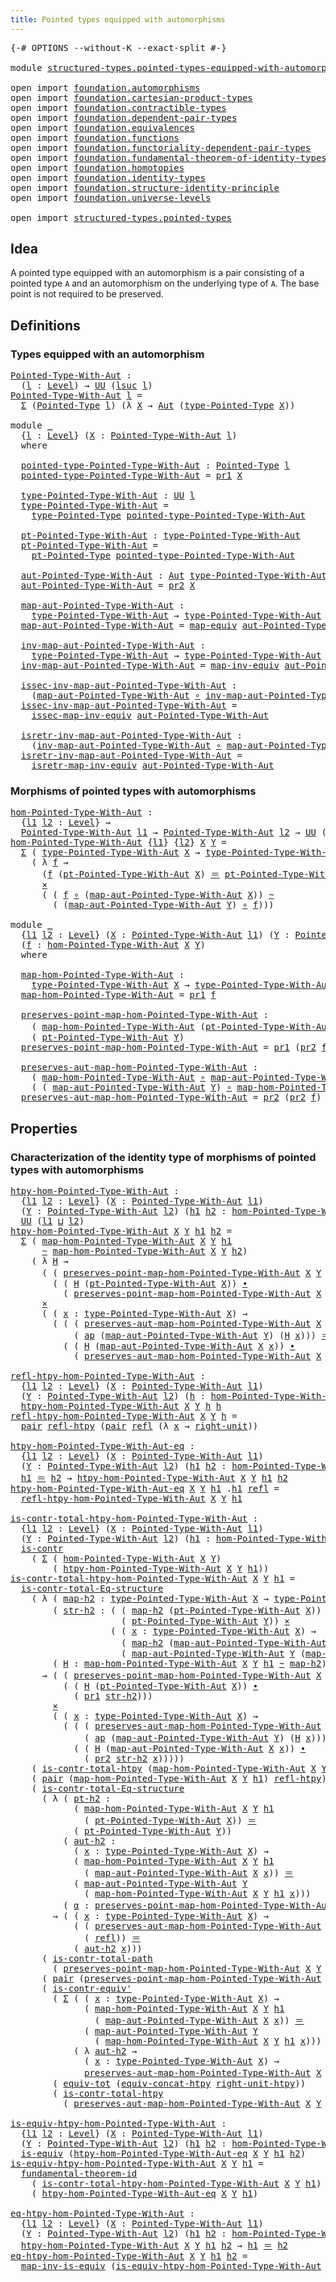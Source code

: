```yaml
---
title: Pointed types equipped with automorphisms
---
```


<pre class="Agda"><a id="67" class="Symbol">{-#</a> <a id="71" class="Keyword">OPTIONS</a> <a id="79" class="Pragma">--without-K</a> <a id="91" class="Pragma">--exact-split</a> <a id="105" class="Symbol">#-}</a>

<a id="110" class="Keyword">module</a> <a id="117" href="structured-types.pointed-types-equipped-with-automorphisms.html" class="Module">structured-types.pointed-types-equipped-with-automorphisms</a> <a id="176" class="Keyword">where</a>

<a id="183" class="Keyword">open</a> <a id="188" class="Keyword">import</a> <a id="195" href="foundation.automorphisms.html" class="Module">foundation.automorphisms</a>
<a id="220" class="Keyword">open</a> <a id="225" class="Keyword">import</a> <a id="232" href="foundation.cartesian-product-types.html" class="Module">foundation.cartesian-product-types</a>
<a id="267" class="Keyword">open</a> <a id="272" class="Keyword">import</a> <a id="279" href="foundation.contractible-types.html" class="Module">foundation.contractible-types</a>
<a id="309" class="Keyword">open</a> <a id="314" class="Keyword">import</a> <a id="321" href="foundation.dependent-pair-types.html" class="Module">foundation.dependent-pair-types</a>
<a id="353" class="Keyword">open</a> <a id="358" class="Keyword">import</a> <a id="365" href="foundation.equivalences.html" class="Module">foundation.equivalences</a>
<a id="389" class="Keyword">open</a> <a id="394" class="Keyword">import</a> <a id="401" href="foundation.functions.html" class="Module">foundation.functions</a>
<a id="422" class="Keyword">open</a> <a id="427" class="Keyword">import</a> <a id="434" href="foundation.functoriality-dependent-pair-types.html" class="Module">foundation.functoriality-dependent-pair-types</a>
<a id="480" class="Keyword">open</a> <a id="485" class="Keyword">import</a> <a id="492" href="foundation.fundamental-theorem-of-identity-types.html" class="Module">foundation.fundamental-theorem-of-identity-types</a>
<a id="541" class="Keyword">open</a> <a id="546" class="Keyword">import</a> <a id="553" href="foundation.homotopies.html" class="Module">foundation.homotopies</a>
<a id="575" class="Keyword">open</a> <a id="580" class="Keyword">import</a> <a id="587" href="foundation.identity-types.html" class="Module">foundation.identity-types</a>
<a id="613" class="Keyword">open</a> <a id="618" class="Keyword">import</a> <a id="625" href="foundation.structure-identity-principle.html" class="Module">foundation.structure-identity-principle</a>
<a id="665" class="Keyword">open</a> <a id="670" class="Keyword">import</a> <a id="677" href="foundation.universe-levels.html" class="Module">foundation.universe-levels</a>

<a id="705" class="Keyword">open</a> <a id="710" class="Keyword">import</a> <a id="717" href="structured-types.pointed-types.html" class="Module">structured-types.pointed-types</a>
</pre>
## Idea

A pointed type equipped with an automorphism is a pair consisting of a pointed type `A` and an automorphism on the underlying type of `A`. The base point is not required to be preserved.

## Definitions

### Types equipped with an automorphism

<pre class="Agda"><a id="Pointed-Type-With-Aut"></a><a id="1015" href="structured-types.pointed-types-equipped-with-automorphisms.html#1015" class="Function">Pointed-Type-With-Aut</a> <a id="1037" class="Symbol">:</a>
  <a id="1041" class="Symbol">(</a><a id="1042" href="structured-types.pointed-types-equipped-with-automorphisms.html#1042" class="Bound">l</a> <a id="1044" class="Symbol">:</a> <a id="1046" href="Agda.Primitive.html#597" class="Postulate">Level</a><a id="1051" class="Symbol">)</a> <a id="1053" class="Symbol">→</a> <a id="1055" href="foundation-core.universe-levels.html#235" class="Primitive">UU</a> <a id="1058" class="Symbol">(</a><a id="1059" href="Agda.Primitive.html#780" class="Primitive">lsuc</a> <a id="1064" href="structured-types.pointed-types-equipped-with-automorphisms.html#1042" class="Bound">l</a><a id="1065" class="Symbol">)</a>
<a id="1067" href="structured-types.pointed-types-equipped-with-automorphisms.html#1015" class="Function">Pointed-Type-With-Aut</a> <a id="1089" href="structured-types.pointed-types-equipped-with-automorphisms.html#1089" class="Bound">l</a> <a id="1091" class="Symbol">=</a>
  <a id="1095" href="foundation-core.dependent-pair-types.html#515" class="Record">Σ</a> <a id="1097" class="Symbol">(</a><a id="1098" href="structured-types.pointed-types.html#383" class="Function">Pointed-Type</a> <a id="1111" href="structured-types.pointed-types-equipped-with-automorphisms.html#1089" class="Bound">l</a><a id="1112" class="Symbol">)</a> <a id="1114" class="Symbol">(λ</a> <a id="1117" href="structured-types.pointed-types-equipped-with-automorphisms.html#1117" class="Bound">X</a> <a id="1119" class="Symbol">→</a> <a id="1121" href="foundation-core.automorphisms.html#1427" class="Function">Aut</a> <a id="1125" class="Symbol">(</a><a id="1126" href="structured-types.pointed-types.html#518" class="Function">type-Pointed-Type</a> <a id="1144" href="structured-types.pointed-types-equipped-with-automorphisms.html#1117" class="Bound">X</a><a id="1145" class="Symbol">))</a>

<a id="1149" class="Keyword">module</a> <a id="1156" href="structured-types.pointed-types-equipped-with-automorphisms.html#1156" class="Module">_</a>
  <a id="1160" class="Symbol">{</a><a id="1161" href="structured-types.pointed-types-equipped-with-automorphisms.html#1161" class="Bound">l</a> <a id="1163" class="Symbol">:</a> <a id="1165" href="Agda.Primitive.html#597" class="Postulate">Level</a><a id="1170" class="Symbol">}</a> <a id="1172" class="Symbol">(</a><a id="1173" href="structured-types.pointed-types-equipped-with-automorphisms.html#1173" class="Bound">X</a> <a id="1175" class="Symbol">:</a> <a id="1177" href="structured-types.pointed-types-equipped-with-automorphisms.html#1015" class="Function">Pointed-Type-With-Aut</a> <a id="1199" href="structured-types.pointed-types-equipped-with-automorphisms.html#1161" class="Bound">l</a><a id="1200" class="Symbol">)</a>
  <a id="1204" class="Keyword">where</a>

  <a id="1213" href="structured-types.pointed-types-equipped-with-automorphisms.html#1213" class="Function">pointed-type-Pointed-Type-With-Aut</a> <a id="1248" class="Symbol">:</a> <a id="1250" href="structured-types.pointed-types.html#383" class="Function">Pointed-Type</a> <a id="1263" href="structured-types.pointed-types-equipped-with-automorphisms.html#1161" class="Bound">l</a>
  <a id="1267" href="structured-types.pointed-types-equipped-with-automorphisms.html#1213" class="Function">pointed-type-Pointed-Type-With-Aut</a> <a id="1302" class="Symbol">=</a> <a id="1304" href="foundation-core.dependent-pair-types.html#605" class="Field">pr1</a> <a id="1308" href="structured-types.pointed-types-equipped-with-automorphisms.html#1173" class="Bound">X</a>

  <a id="1313" href="structured-types.pointed-types-equipped-with-automorphisms.html#1313" class="Function">type-Pointed-Type-With-Aut</a> <a id="1340" class="Symbol">:</a> <a id="1342" href="foundation-core.universe-levels.html#235" class="Primitive">UU</a> <a id="1345" href="structured-types.pointed-types-equipped-with-automorphisms.html#1161" class="Bound">l</a>
  <a id="1349" href="structured-types.pointed-types-equipped-with-automorphisms.html#1313" class="Function">type-Pointed-Type-With-Aut</a> <a id="1376" class="Symbol">=</a>
    <a id="1382" href="structured-types.pointed-types.html#518" class="Function">type-Pointed-Type</a> <a id="1400" href="structured-types.pointed-types-equipped-with-automorphisms.html#1213" class="Function">pointed-type-Pointed-Type-With-Aut</a>

  <a id="1438" href="structured-types.pointed-types-equipped-with-automorphisms.html#1438" class="Function">pt-Pointed-Type-With-Aut</a> <a id="1463" class="Symbol">:</a> <a id="1465" href="structured-types.pointed-types-equipped-with-automorphisms.html#1313" class="Function">type-Pointed-Type-With-Aut</a>
  <a id="1494" href="structured-types.pointed-types-equipped-with-automorphisms.html#1438" class="Function">pt-Pointed-Type-With-Aut</a> <a id="1519" class="Symbol">=</a>
    <a id="1525" href="structured-types.pointed-types.html#576" class="Function">pt-Pointed-Type</a> <a id="1541" href="structured-types.pointed-types-equipped-with-automorphisms.html#1213" class="Function">pointed-type-Pointed-Type-With-Aut</a>

  <a id="1579" href="structured-types.pointed-types-equipped-with-automorphisms.html#1579" class="Function">aut-Pointed-Type-With-Aut</a> <a id="1605" class="Symbol">:</a> <a id="1607" href="foundation-core.automorphisms.html#1427" class="Function">Aut</a> <a id="1611" href="structured-types.pointed-types-equipped-with-automorphisms.html#1313" class="Function">type-Pointed-Type-With-Aut</a>
  <a id="1640" href="structured-types.pointed-types-equipped-with-automorphisms.html#1579" class="Function">aut-Pointed-Type-With-Aut</a> <a id="1666" class="Symbol">=</a> <a id="1668" href="foundation-core.dependent-pair-types.html#617" class="Field">pr2</a> <a id="1672" href="structured-types.pointed-types-equipped-with-automorphisms.html#1173" class="Bound">X</a>

  <a id="1677" href="structured-types.pointed-types-equipped-with-automorphisms.html#1677" class="Function">map-aut-Pointed-Type-With-Aut</a> <a id="1707" class="Symbol">:</a>
    <a id="1713" href="structured-types.pointed-types-equipped-with-automorphisms.html#1313" class="Function">type-Pointed-Type-With-Aut</a> <a id="1740" class="Symbol">→</a> <a id="1742" href="structured-types.pointed-types-equipped-with-automorphisms.html#1313" class="Function">type-Pointed-Type-With-Aut</a>
  <a id="1771" href="structured-types.pointed-types-equipped-with-automorphisms.html#1677" class="Function">map-aut-Pointed-Type-With-Aut</a> <a id="1801" class="Symbol">=</a> <a id="1803" href="foundation-core.equivalences.html#1821" class="Function">map-equiv</a> <a id="1813" href="structured-types.pointed-types-equipped-with-automorphisms.html#1579" class="Function">aut-Pointed-Type-With-Aut</a>

  <a id="1842" href="structured-types.pointed-types-equipped-with-automorphisms.html#1842" class="Function">inv-map-aut-Pointed-Type-With-Aut</a> <a id="1876" class="Symbol">:</a>
    <a id="1882" href="structured-types.pointed-types-equipped-with-automorphisms.html#1313" class="Function">type-Pointed-Type-With-Aut</a> <a id="1909" class="Symbol">→</a> <a id="1911" href="structured-types.pointed-types-equipped-with-automorphisms.html#1313" class="Function">type-Pointed-Type-With-Aut</a>
  <a id="1940" href="structured-types.pointed-types-equipped-with-automorphisms.html#1842" class="Function">inv-map-aut-Pointed-Type-With-Aut</a> <a id="1974" class="Symbol">=</a> <a id="1976" href="foundation-core.equivalences.html#5036" class="Function">map-inv-equiv</a> <a id="1990" href="structured-types.pointed-types-equipped-with-automorphisms.html#1579" class="Function">aut-Pointed-Type-With-Aut</a>

  <a id="2019" href="structured-types.pointed-types-equipped-with-automorphisms.html#2019" class="Function">issec-inv-map-aut-Pointed-Type-With-Aut</a> <a id="2059" class="Symbol">:</a>
    <a id="2065" class="Symbol">(</a><a id="2066" href="structured-types.pointed-types-equipped-with-automorphisms.html#1677" class="Function">map-aut-Pointed-Type-With-Aut</a> <a id="2096" href="foundation-core.functions.html#420" class="Function Operator">∘</a> <a id="2098" href="structured-types.pointed-types-equipped-with-automorphisms.html#1842" class="Function">inv-map-aut-Pointed-Type-With-Aut</a><a id="2131" class="Symbol">)</a> <a id="2133" href="foundation-core.homotopies.html#1249" class="Function Operator">~</a> <a id="2135" href="foundation-core.functions.html#322" class="Function">id</a>
  <a id="2140" href="structured-types.pointed-types-equipped-with-automorphisms.html#2019" class="Function">issec-inv-map-aut-Pointed-Type-With-Aut</a> <a id="2180" class="Symbol">=</a>
    <a id="2186" href="foundation-core.equivalences.html#5119" class="Function">issec-map-inv-equiv</a> <a id="2206" href="structured-types.pointed-types-equipped-with-automorphisms.html#1579" class="Function">aut-Pointed-Type-With-Aut</a>

  <a id="2235" href="structured-types.pointed-types-equipped-with-automorphisms.html#2235" class="Function">isretr-inv-map-aut-Pointed-Type-With-Aut</a> <a id="2276" class="Symbol">:</a>
    <a id="2282" class="Symbol">(</a><a id="2283" href="structured-types.pointed-types-equipped-with-automorphisms.html#1842" class="Function">inv-map-aut-Pointed-Type-With-Aut</a> <a id="2317" href="foundation-core.functions.html#420" class="Function Operator">∘</a> <a id="2319" href="structured-types.pointed-types-equipped-with-automorphisms.html#1677" class="Function">map-aut-Pointed-Type-With-Aut</a><a id="2348" class="Symbol">)</a> <a id="2350" href="foundation-core.homotopies.html#1249" class="Function Operator">~</a> <a id="2352" href="foundation-core.functions.html#322" class="Function">id</a>
  <a id="2357" href="structured-types.pointed-types-equipped-with-automorphisms.html#2235" class="Function">isretr-inv-map-aut-Pointed-Type-With-Aut</a> <a id="2398" class="Symbol">=</a>
    <a id="2404" href="foundation-core.equivalences.html#5251" class="Function">isretr-map-inv-equiv</a> <a id="2425" href="structured-types.pointed-types-equipped-with-automorphisms.html#1579" class="Function">aut-Pointed-Type-With-Aut</a>
</pre>
### Morphisms of pointed types with automorphisms

<pre class="Agda"><a id="hom-Pointed-Type-With-Aut"></a><a id="2515" href="structured-types.pointed-types-equipped-with-automorphisms.html#2515" class="Function">hom-Pointed-Type-With-Aut</a> <a id="2541" class="Symbol">:</a>
  <a id="2545" class="Symbol">{</a><a id="2546" href="structured-types.pointed-types-equipped-with-automorphisms.html#2546" class="Bound">l1</a> <a id="2549" href="structured-types.pointed-types-equipped-with-automorphisms.html#2549" class="Bound">l2</a> <a id="2552" class="Symbol">:</a> <a id="2554" href="Agda.Primitive.html#597" class="Postulate">Level</a><a id="2559" class="Symbol">}</a> <a id="2561" class="Symbol">→</a>
  <a id="2565" href="structured-types.pointed-types-equipped-with-automorphisms.html#1015" class="Function">Pointed-Type-With-Aut</a> <a id="2587" href="structured-types.pointed-types-equipped-with-automorphisms.html#2546" class="Bound">l1</a> <a id="2590" class="Symbol">→</a> <a id="2592" href="structured-types.pointed-types-equipped-with-automorphisms.html#1015" class="Function">Pointed-Type-With-Aut</a> <a id="2614" href="structured-types.pointed-types-equipped-with-automorphisms.html#2549" class="Bound">l2</a> <a id="2617" class="Symbol">→</a> <a id="2619" href="foundation-core.universe-levels.html#235" class="Primitive">UU</a> <a id="2622" class="Symbol">(</a><a id="2623" href="structured-types.pointed-types-equipped-with-automorphisms.html#2546" class="Bound">l1</a> <a id="2626" href="Agda.Primitive.html#810" class="Primitive Operator">⊔</a> <a id="2628" href="structured-types.pointed-types-equipped-with-automorphisms.html#2549" class="Bound">l2</a><a id="2630" class="Symbol">)</a>
<a id="2632" href="structured-types.pointed-types-equipped-with-automorphisms.html#2515" class="Function">hom-Pointed-Type-With-Aut</a> <a id="2658" class="Symbol">{</a><a id="2659" href="structured-types.pointed-types-equipped-with-automorphisms.html#2659" class="Bound">l1</a><a id="2661" class="Symbol">}</a> <a id="2663" class="Symbol">{</a><a id="2664" href="structured-types.pointed-types-equipped-with-automorphisms.html#2664" class="Bound">l2</a><a id="2666" class="Symbol">}</a> <a id="2668" href="structured-types.pointed-types-equipped-with-automorphisms.html#2668" class="Bound">X</a> <a id="2670" href="structured-types.pointed-types-equipped-with-automorphisms.html#2670" class="Bound">Y</a> <a id="2672" class="Symbol">=</a>
  <a id="2676" href="foundation-core.dependent-pair-types.html#515" class="Record">Σ</a> <a id="2678" class="Symbol">(</a> <a id="2680" href="structured-types.pointed-types-equipped-with-automorphisms.html#1313" class="Function">type-Pointed-Type-With-Aut</a> <a id="2707" href="structured-types.pointed-types-equipped-with-automorphisms.html#2668" class="Bound">X</a> <a id="2709" class="Symbol">→</a> <a id="2711" href="structured-types.pointed-types-equipped-with-automorphisms.html#1313" class="Function">type-Pointed-Type-With-Aut</a> <a id="2738" href="structured-types.pointed-types-equipped-with-automorphisms.html#2670" class="Bound">Y</a><a id="2739" class="Symbol">)</a>
    <a id="2745" class="Symbol">(</a> <a id="2747" class="Symbol">λ</a> <a id="2749" href="structured-types.pointed-types-equipped-with-automorphisms.html#2749" class="Bound">f</a> <a id="2751" class="Symbol">→</a>
      <a id="2759" class="Symbol">(</a><a id="2760" href="structured-types.pointed-types-equipped-with-automorphisms.html#2749" class="Bound">f</a> <a id="2762" class="Symbol">(</a><a id="2763" href="structured-types.pointed-types-equipped-with-automorphisms.html#1438" class="Function">pt-Pointed-Type-With-Aut</a> <a id="2788" href="structured-types.pointed-types-equipped-with-automorphisms.html#2668" class="Bound">X</a><a id="2789" class="Symbol">)</a> <a id="2791" href="foundation-core.identity-types.html#1865" class="Function Operator">＝</a> <a id="2793" href="structured-types.pointed-types-equipped-with-automorphisms.html#1438" class="Function">pt-Pointed-Type-With-Aut</a> <a id="2818" href="structured-types.pointed-types-equipped-with-automorphisms.html#2670" class="Bound">Y</a><a id="2819" class="Symbol">)</a>
      <a id="2827" href="foundation-core.cartesian-product-types.html#590" class="Function Operator">×</a>
      <a id="2835" class="Symbol">(</a> <a id="2837" class="Symbol">(</a> <a id="2839" href="structured-types.pointed-types-equipped-with-automorphisms.html#2749" class="Bound">f</a> <a id="2841" href="foundation-core.functions.html#420" class="Function Operator">∘</a> <a id="2843" class="Symbol">(</a><a id="2844" href="structured-types.pointed-types-equipped-with-automorphisms.html#1677" class="Function">map-aut-Pointed-Type-With-Aut</a> <a id="2874" href="structured-types.pointed-types-equipped-with-automorphisms.html#2668" class="Bound">X</a><a id="2875" class="Symbol">))</a> <a id="2878" href="foundation-core.homotopies.html#1249" class="Function Operator">~</a>
        <a id="2888" class="Symbol">(</a> <a id="2890" class="Symbol">(</a><a id="2891" href="structured-types.pointed-types-equipped-with-automorphisms.html#1677" class="Function">map-aut-Pointed-Type-With-Aut</a> <a id="2921" href="structured-types.pointed-types-equipped-with-automorphisms.html#2670" class="Bound">Y</a><a id="2922" class="Symbol">)</a> <a id="2924" href="foundation-core.functions.html#420" class="Function Operator">∘</a> <a id="2926" href="structured-types.pointed-types-equipped-with-automorphisms.html#2749" class="Bound">f</a><a id="2927" class="Symbol">)))</a>

<a id="2932" class="Keyword">module</a> <a id="2939" href="structured-types.pointed-types-equipped-with-automorphisms.html#2939" class="Module">_</a>
  <a id="2943" class="Symbol">{</a><a id="2944" href="structured-types.pointed-types-equipped-with-automorphisms.html#2944" class="Bound">l1</a> <a id="2947" href="structured-types.pointed-types-equipped-with-automorphisms.html#2947" class="Bound">l2</a> <a id="2950" class="Symbol">:</a> <a id="2952" href="Agda.Primitive.html#597" class="Postulate">Level</a><a id="2957" class="Symbol">}</a> <a id="2959" class="Symbol">(</a><a id="2960" href="structured-types.pointed-types-equipped-with-automorphisms.html#2960" class="Bound">X</a> <a id="2962" class="Symbol">:</a> <a id="2964" href="structured-types.pointed-types-equipped-with-automorphisms.html#1015" class="Function">Pointed-Type-With-Aut</a> <a id="2986" href="structured-types.pointed-types-equipped-with-automorphisms.html#2944" class="Bound">l1</a><a id="2988" class="Symbol">)</a> <a id="2990" class="Symbol">(</a><a id="2991" href="structured-types.pointed-types-equipped-with-automorphisms.html#2991" class="Bound">Y</a> <a id="2993" class="Symbol">:</a> <a id="2995" href="structured-types.pointed-types-equipped-with-automorphisms.html#1015" class="Function">Pointed-Type-With-Aut</a> <a id="3017" href="structured-types.pointed-types-equipped-with-automorphisms.html#2947" class="Bound">l2</a><a id="3019" class="Symbol">)</a>
  <a id="3023" class="Symbol">(</a><a id="3024" href="structured-types.pointed-types-equipped-with-automorphisms.html#3024" class="Bound">f</a> <a id="3026" class="Symbol">:</a> <a id="3028" href="structured-types.pointed-types-equipped-with-automorphisms.html#2515" class="Function">hom-Pointed-Type-With-Aut</a> <a id="3054" href="structured-types.pointed-types-equipped-with-automorphisms.html#2960" class="Bound">X</a> <a id="3056" href="structured-types.pointed-types-equipped-with-automorphisms.html#2991" class="Bound">Y</a><a id="3057" class="Symbol">)</a>
  <a id="3061" class="Keyword">where</a>

  <a id="3070" href="structured-types.pointed-types-equipped-with-automorphisms.html#3070" class="Function">map-hom-Pointed-Type-With-Aut</a> <a id="3100" class="Symbol">:</a>
    <a id="3106" href="structured-types.pointed-types-equipped-with-automorphisms.html#1313" class="Function">type-Pointed-Type-With-Aut</a> <a id="3133" href="structured-types.pointed-types-equipped-with-automorphisms.html#2960" class="Bound">X</a> <a id="3135" class="Symbol">→</a> <a id="3137" href="structured-types.pointed-types-equipped-with-automorphisms.html#1313" class="Function">type-Pointed-Type-With-Aut</a> <a id="3164" href="structured-types.pointed-types-equipped-with-automorphisms.html#2991" class="Bound">Y</a>
  <a id="3168" href="structured-types.pointed-types-equipped-with-automorphisms.html#3070" class="Function">map-hom-Pointed-Type-With-Aut</a> <a id="3198" class="Symbol">=</a> <a id="3200" href="foundation-core.dependent-pair-types.html#605" class="Field">pr1</a> <a id="3204" href="structured-types.pointed-types-equipped-with-automorphisms.html#3024" class="Bound">f</a>

  <a id="3209" href="structured-types.pointed-types-equipped-with-automorphisms.html#3209" class="Function">preserves-point-map-hom-Pointed-Type-With-Aut</a> <a id="3255" class="Symbol">:</a>
    <a id="3261" class="Symbol">(</a> <a id="3263" href="structured-types.pointed-types-equipped-with-automorphisms.html#3070" class="Function">map-hom-Pointed-Type-With-Aut</a> <a id="3293" class="Symbol">(</a><a id="3294" href="structured-types.pointed-types-equipped-with-automorphisms.html#1438" class="Function">pt-Pointed-Type-With-Aut</a> <a id="3319" href="structured-types.pointed-types-equipped-with-automorphisms.html#2960" class="Bound">X</a><a id="3320" class="Symbol">))</a> <a id="3323" href="foundation-core.identity-types.html#1865" class="Function Operator">＝</a>
    <a id="3329" class="Symbol">(</a> <a id="3331" href="structured-types.pointed-types-equipped-with-automorphisms.html#1438" class="Function">pt-Pointed-Type-With-Aut</a> <a id="3356" href="structured-types.pointed-types-equipped-with-automorphisms.html#2991" class="Bound">Y</a><a id="3357" class="Symbol">)</a>
  <a id="3361" href="structured-types.pointed-types-equipped-with-automorphisms.html#3209" class="Function">preserves-point-map-hom-Pointed-Type-With-Aut</a> <a id="3407" class="Symbol">=</a> <a id="3409" href="foundation-core.dependent-pair-types.html#605" class="Field">pr1</a> <a id="3413" class="Symbol">(</a><a id="3414" href="foundation-core.dependent-pair-types.html#617" class="Field">pr2</a> <a id="3418" href="structured-types.pointed-types-equipped-with-automorphisms.html#3024" class="Bound">f</a><a id="3419" class="Symbol">)</a>

  <a id="3424" href="structured-types.pointed-types-equipped-with-automorphisms.html#3424" class="Function">preserves-aut-map-hom-Pointed-Type-With-Aut</a> <a id="3468" class="Symbol">:</a>
    <a id="3474" class="Symbol">(</a> <a id="3476" href="structured-types.pointed-types-equipped-with-automorphisms.html#3070" class="Function">map-hom-Pointed-Type-With-Aut</a> <a id="3506" href="foundation-core.functions.html#420" class="Function Operator">∘</a> <a id="3508" href="structured-types.pointed-types-equipped-with-automorphisms.html#1677" class="Function">map-aut-Pointed-Type-With-Aut</a> <a id="3538" href="structured-types.pointed-types-equipped-with-automorphisms.html#2960" class="Bound">X</a><a id="3539" class="Symbol">)</a> <a id="3541" href="foundation-core.homotopies.html#1249" class="Function Operator">~</a>
    <a id="3547" class="Symbol">(</a> <a id="3549" class="Symbol">(</a> <a id="3551" href="structured-types.pointed-types-equipped-with-automorphisms.html#1677" class="Function">map-aut-Pointed-Type-With-Aut</a> <a id="3581" href="structured-types.pointed-types-equipped-with-automorphisms.html#2991" class="Bound">Y</a><a id="3582" class="Symbol">)</a> <a id="3584" href="foundation-core.functions.html#420" class="Function Operator">∘</a> <a id="3586" href="structured-types.pointed-types-equipped-with-automorphisms.html#3070" class="Function">map-hom-Pointed-Type-With-Aut</a><a id="3615" class="Symbol">)</a>
  <a id="3619" href="structured-types.pointed-types-equipped-with-automorphisms.html#3424" class="Function">preserves-aut-map-hom-Pointed-Type-With-Aut</a> <a id="3663" class="Symbol">=</a> <a id="3665" href="foundation-core.dependent-pair-types.html#617" class="Field">pr2</a> <a id="3669" class="Symbol">(</a><a id="3670" href="foundation-core.dependent-pair-types.html#617" class="Field">pr2</a> <a id="3674" href="structured-types.pointed-types-equipped-with-automorphisms.html#3024" class="Bound">f</a><a id="3675" class="Symbol">)</a>
</pre>
## Properties

### Characterization of the identity type of morphisms of pointed types with automorphisms

<pre class="Agda"><a id="htpy-hom-Pointed-Type-With-Aut"></a><a id="3797" href="structured-types.pointed-types-equipped-with-automorphisms.html#3797" class="Function">htpy-hom-Pointed-Type-With-Aut</a> <a id="3828" class="Symbol">:</a>
  <a id="3832" class="Symbol">{</a><a id="3833" href="structured-types.pointed-types-equipped-with-automorphisms.html#3833" class="Bound">l1</a> <a id="3836" href="structured-types.pointed-types-equipped-with-automorphisms.html#3836" class="Bound">l2</a> <a id="3839" class="Symbol">:</a> <a id="3841" href="Agda.Primitive.html#597" class="Postulate">Level</a><a id="3846" class="Symbol">}</a> <a id="3848" class="Symbol">(</a><a id="3849" href="structured-types.pointed-types-equipped-with-automorphisms.html#3849" class="Bound">X</a> <a id="3851" class="Symbol">:</a> <a id="3853" href="structured-types.pointed-types-equipped-with-automorphisms.html#1015" class="Function">Pointed-Type-With-Aut</a> <a id="3875" href="structured-types.pointed-types-equipped-with-automorphisms.html#3833" class="Bound">l1</a><a id="3877" class="Symbol">)</a>
  <a id="3881" class="Symbol">(</a><a id="3882" href="structured-types.pointed-types-equipped-with-automorphisms.html#3882" class="Bound">Y</a> <a id="3884" class="Symbol">:</a> <a id="3886" href="structured-types.pointed-types-equipped-with-automorphisms.html#1015" class="Function">Pointed-Type-With-Aut</a> <a id="3908" href="structured-types.pointed-types-equipped-with-automorphisms.html#3836" class="Bound">l2</a><a id="3910" class="Symbol">)</a> <a id="3912" class="Symbol">(</a><a id="3913" href="structured-types.pointed-types-equipped-with-automorphisms.html#3913" class="Bound">h1</a> <a id="3916" href="structured-types.pointed-types-equipped-with-automorphisms.html#3916" class="Bound">h2</a> <a id="3919" class="Symbol">:</a> <a id="3921" href="structured-types.pointed-types-equipped-with-automorphisms.html#2515" class="Function">hom-Pointed-Type-With-Aut</a> <a id="3947" href="structured-types.pointed-types-equipped-with-automorphisms.html#3849" class="Bound">X</a> <a id="3949" href="structured-types.pointed-types-equipped-with-automorphisms.html#3882" class="Bound">Y</a><a id="3950" class="Symbol">)</a> <a id="3952" class="Symbol">→</a>
  <a id="3956" href="foundation-core.universe-levels.html#235" class="Primitive">UU</a> <a id="3959" class="Symbol">(</a><a id="3960" href="structured-types.pointed-types-equipped-with-automorphisms.html#3833" class="Bound">l1</a> <a id="3963" href="Agda.Primitive.html#810" class="Primitive Operator">⊔</a> <a id="3965" href="structured-types.pointed-types-equipped-with-automorphisms.html#3836" class="Bound">l2</a><a id="3967" class="Symbol">)</a>
<a id="3969" href="structured-types.pointed-types-equipped-with-automorphisms.html#3797" class="Function">htpy-hom-Pointed-Type-With-Aut</a> <a id="4000" href="structured-types.pointed-types-equipped-with-automorphisms.html#4000" class="Bound">X</a> <a id="4002" href="structured-types.pointed-types-equipped-with-automorphisms.html#4002" class="Bound">Y</a> <a id="4004" href="structured-types.pointed-types-equipped-with-automorphisms.html#4004" class="Bound">h1</a> <a id="4007" href="structured-types.pointed-types-equipped-with-automorphisms.html#4007" class="Bound">h2</a> <a id="4010" class="Symbol">=</a>
  <a id="4014" href="foundation-core.dependent-pair-types.html#515" class="Record">Σ</a> <a id="4016" class="Symbol">(</a> <a id="4018" href="structured-types.pointed-types-equipped-with-automorphisms.html#3070" class="Function">map-hom-Pointed-Type-With-Aut</a> <a id="4048" href="structured-types.pointed-types-equipped-with-automorphisms.html#4000" class="Bound">X</a> <a id="4050" href="structured-types.pointed-types-equipped-with-automorphisms.html#4002" class="Bound">Y</a> <a id="4052" href="structured-types.pointed-types-equipped-with-automorphisms.html#4004" class="Bound">h1</a>
      <a id="4061" href="foundation-core.homotopies.html#1249" class="Function Operator">~</a> <a id="4063" href="structured-types.pointed-types-equipped-with-automorphisms.html#3070" class="Function">map-hom-Pointed-Type-With-Aut</a> <a id="4093" href="structured-types.pointed-types-equipped-with-automorphisms.html#4000" class="Bound">X</a> <a id="4095" href="structured-types.pointed-types-equipped-with-automorphisms.html#4002" class="Bound">Y</a> <a id="4097" href="structured-types.pointed-types-equipped-with-automorphisms.html#4007" class="Bound">h2</a><a id="4099" class="Symbol">)</a>
    <a id="4105" class="Symbol">(</a> <a id="4107" class="Symbol">λ</a> <a id="4109" href="structured-types.pointed-types-equipped-with-automorphisms.html#4109" class="Bound">H</a> <a id="4111" class="Symbol">→</a>
      <a id="4119" class="Symbol">(</a> <a id="4121" class="Symbol">(</a> <a id="4123" href="structured-types.pointed-types-equipped-with-automorphisms.html#3209" class="Function">preserves-point-map-hom-Pointed-Type-With-Aut</a> <a id="4169" href="structured-types.pointed-types-equipped-with-automorphisms.html#4000" class="Bound">X</a> <a id="4171" href="structured-types.pointed-types-equipped-with-automorphisms.html#4002" class="Bound">Y</a> <a id="4173" href="structured-types.pointed-types-equipped-with-automorphisms.html#4004" class="Bound">h1</a><a id="4175" class="Symbol">)</a> <a id="4177" href="foundation-core.identity-types.html#1865" class="Function Operator">＝</a>
        <a id="4187" class="Symbol">(</a> <a id="4189" class="Symbol">(</a> <a id="4191" href="structured-types.pointed-types-equipped-with-automorphisms.html#4109" class="Bound">H</a> <a id="4193" class="Symbol">(</a><a id="4194" href="structured-types.pointed-types-equipped-with-automorphisms.html#1438" class="Function">pt-Pointed-Type-With-Aut</a> <a id="4219" href="structured-types.pointed-types-equipped-with-automorphisms.html#4000" class="Bound">X</a><a id="4220" class="Symbol">))</a> <a id="4223" href="foundation-core.identity-types.html#2425" class="Function Operator">∙</a>
          <a id="4235" class="Symbol">(</a> <a id="4237" href="structured-types.pointed-types-equipped-with-automorphisms.html#3209" class="Function">preserves-point-map-hom-Pointed-Type-With-Aut</a> <a id="4283" href="structured-types.pointed-types-equipped-with-automorphisms.html#4000" class="Bound">X</a> <a id="4285" href="structured-types.pointed-types-equipped-with-automorphisms.html#4002" class="Bound">Y</a> <a id="4287" href="structured-types.pointed-types-equipped-with-automorphisms.html#4007" class="Bound">h2</a><a id="4289" class="Symbol">)))</a>
      <a id="4299" href="foundation-core.cartesian-product-types.html#590" class="Function Operator">×</a>
      <a id="4307" class="Symbol">(</a> <a id="4309" class="Symbol">(</a> <a id="4311" href="structured-types.pointed-types-equipped-with-automorphisms.html#4311" class="Bound">x</a> <a id="4313" class="Symbol">:</a> <a id="4315" href="structured-types.pointed-types-equipped-with-automorphisms.html#1313" class="Function">type-Pointed-Type-With-Aut</a> <a id="4342" href="structured-types.pointed-types-equipped-with-automorphisms.html#4000" class="Bound">X</a><a id="4343" class="Symbol">)</a> <a id="4345" class="Symbol">→</a>
        <a id="4355" class="Symbol">(</a> <a id="4357" class="Symbol">(</a> <a id="4359" class="Symbol">(</a> <a id="4361" href="structured-types.pointed-types-equipped-with-automorphisms.html#3424" class="Function">preserves-aut-map-hom-Pointed-Type-With-Aut</a> <a id="4405" href="structured-types.pointed-types-equipped-with-automorphisms.html#4000" class="Bound">X</a> <a id="4407" href="structured-types.pointed-types-equipped-with-automorphisms.html#4002" class="Bound">Y</a> <a id="4409" href="structured-types.pointed-types-equipped-with-automorphisms.html#4004" class="Bound">h1</a> <a id="4412" href="structured-types.pointed-types-equipped-with-automorphisms.html#4311" class="Bound">x</a><a id="4413" class="Symbol">)</a> <a id="4415" href="foundation-core.identity-types.html#2425" class="Function Operator">∙</a>
            <a id="4429" class="Symbol">(</a> <a id="4431" href="foundation-core.identity-types.html#4003" class="Function">ap</a> <a id="4434" class="Symbol">(</a><a id="4435" href="structured-types.pointed-types-equipped-with-automorphisms.html#1677" class="Function">map-aut-Pointed-Type-With-Aut</a> <a id="4465" href="structured-types.pointed-types-equipped-with-automorphisms.html#4002" class="Bound">Y</a><a id="4466" class="Symbol">)</a> <a id="4468" class="Symbol">(</a><a id="4469" href="structured-types.pointed-types-equipped-with-automorphisms.html#4109" class="Bound">H</a> <a id="4471" href="structured-types.pointed-types-equipped-with-automorphisms.html#4311" class="Bound">x</a><a id="4472" class="Symbol">)))</a> <a id="4476" href="foundation-core.identity-types.html#1865" class="Function Operator">＝</a>
          <a id="4488" class="Symbol">(</a> <a id="4490" class="Symbol">(</a> <a id="4492" href="structured-types.pointed-types-equipped-with-automorphisms.html#4109" class="Bound">H</a> <a id="4494" class="Symbol">(</a><a id="4495" href="structured-types.pointed-types-equipped-with-automorphisms.html#1677" class="Function">map-aut-Pointed-Type-With-Aut</a> <a id="4525" href="structured-types.pointed-types-equipped-with-automorphisms.html#4000" class="Bound">X</a> <a id="4527" href="structured-types.pointed-types-equipped-with-automorphisms.html#4311" class="Bound">x</a><a id="4528" class="Symbol">))</a> <a id="4531" href="foundation-core.identity-types.html#2425" class="Function Operator">∙</a>
            <a id="4545" class="Symbol">(</a> <a id="4547" href="structured-types.pointed-types-equipped-with-automorphisms.html#3424" class="Function">preserves-aut-map-hom-Pointed-Type-With-Aut</a> <a id="4591" href="structured-types.pointed-types-equipped-with-automorphisms.html#4000" class="Bound">X</a> <a id="4593" href="structured-types.pointed-types-equipped-with-automorphisms.html#4002" class="Bound">Y</a> <a id="4595" href="structured-types.pointed-types-equipped-with-automorphisms.html#4007" class="Bound">h2</a> <a id="4598" href="structured-types.pointed-types-equipped-with-automorphisms.html#4311" class="Bound">x</a><a id="4599" class="Symbol">)))))</a>

<a id="refl-htpy-hom-Pointed-Type-With-Aut"></a><a id="4606" href="structured-types.pointed-types-equipped-with-automorphisms.html#4606" class="Function">refl-htpy-hom-Pointed-Type-With-Aut</a> <a id="4642" class="Symbol">:</a>
  <a id="4646" class="Symbol">{</a><a id="4647" href="structured-types.pointed-types-equipped-with-automorphisms.html#4647" class="Bound">l1</a> <a id="4650" href="structured-types.pointed-types-equipped-with-automorphisms.html#4650" class="Bound">l2</a> <a id="4653" class="Symbol">:</a> <a id="4655" href="Agda.Primitive.html#597" class="Postulate">Level</a><a id="4660" class="Symbol">}</a> <a id="4662" class="Symbol">(</a><a id="4663" href="structured-types.pointed-types-equipped-with-automorphisms.html#4663" class="Bound">X</a> <a id="4665" class="Symbol">:</a> <a id="4667" href="structured-types.pointed-types-equipped-with-automorphisms.html#1015" class="Function">Pointed-Type-With-Aut</a> <a id="4689" href="structured-types.pointed-types-equipped-with-automorphisms.html#4647" class="Bound">l1</a><a id="4691" class="Symbol">)</a>
  <a id="4695" class="Symbol">(</a><a id="4696" href="structured-types.pointed-types-equipped-with-automorphisms.html#4696" class="Bound">Y</a> <a id="4698" class="Symbol">:</a> <a id="4700" href="structured-types.pointed-types-equipped-with-automorphisms.html#1015" class="Function">Pointed-Type-With-Aut</a> <a id="4722" href="structured-types.pointed-types-equipped-with-automorphisms.html#4650" class="Bound">l2</a><a id="4724" class="Symbol">)</a> <a id="4726" class="Symbol">(</a><a id="4727" href="structured-types.pointed-types-equipped-with-automorphisms.html#4727" class="Bound">h</a> <a id="4729" class="Symbol">:</a> <a id="4731" href="structured-types.pointed-types-equipped-with-automorphisms.html#2515" class="Function">hom-Pointed-Type-With-Aut</a> <a id="4757" href="structured-types.pointed-types-equipped-with-automorphisms.html#4663" class="Bound">X</a> <a id="4759" href="structured-types.pointed-types-equipped-with-automorphisms.html#4696" class="Bound">Y</a><a id="4760" class="Symbol">)</a> <a id="4762" class="Symbol">→</a>
  <a id="4766" href="structured-types.pointed-types-equipped-with-automorphisms.html#3797" class="Function">htpy-hom-Pointed-Type-With-Aut</a> <a id="4797" href="structured-types.pointed-types-equipped-with-automorphisms.html#4663" class="Bound">X</a> <a id="4799" href="structured-types.pointed-types-equipped-with-automorphisms.html#4696" class="Bound">Y</a> <a id="4801" href="structured-types.pointed-types-equipped-with-automorphisms.html#4727" class="Bound">h</a> <a id="4803" href="structured-types.pointed-types-equipped-with-automorphisms.html#4727" class="Bound">h</a>
<a id="4805" href="structured-types.pointed-types-equipped-with-automorphisms.html#4606" class="Function">refl-htpy-hom-Pointed-Type-With-Aut</a> <a id="4841" href="structured-types.pointed-types-equipped-with-automorphisms.html#4841" class="Bound">X</a> <a id="4843" href="structured-types.pointed-types-equipped-with-automorphisms.html#4843" class="Bound">Y</a> <a id="4845" href="structured-types.pointed-types-equipped-with-automorphisms.html#4845" class="Bound">h</a> <a id="4847" class="Symbol">=</a>
  <a id="4851" href="foundation-core.dependent-pair-types.html#588" class="InductiveConstructor">pair</a> <a id="4856" href="foundation-core.homotopies.html#1368" class="Function">refl-htpy</a> <a id="4866" class="Symbol">(</a><a id="4867" href="foundation-core.dependent-pair-types.html#588" class="InductiveConstructor">pair</a> <a id="4872" href="foundation-core.identity-types.html#1820" class="InductiveConstructor">refl</a> <a id="4877" class="Symbol">(λ</a> <a id="4880" href="structured-types.pointed-types-equipped-with-automorphisms.html#4880" class="Bound">x</a> <a id="4882" class="Symbol">→</a> <a id="4884" href="foundation-core.identity-types.html#3074" class="Function">right-unit</a><a id="4894" class="Symbol">))</a>

<a id="htpy-hom-Pointed-Type-With-Aut-eq"></a><a id="4898" href="structured-types.pointed-types-equipped-with-automorphisms.html#4898" class="Function">htpy-hom-Pointed-Type-With-Aut-eq</a> <a id="4932" class="Symbol">:</a>
  <a id="4936" class="Symbol">{</a><a id="4937" href="structured-types.pointed-types-equipped-with-automorphisms.html#4937" class="Bound">l1</a> <a id="4940" href="structured-types.pointed-types-equipped-with-automorphisms.html#4940" class="Bound">l2</a> <a id="4943" class="Symbol">:</a> <a id="4945" href="Agda.Primitive.html#597" class="Postulate">Level</a><a id="4950" class="Symbol">}</a> <a id="4952" class="Symbol">(</a><a id="4953" href="structured-types.pointed-types-equipped-with-automorphisms.html#4953" class="Bound">X</a> <a id="4955" class="Symbol">:</a> <a id="4957" href="structured-types.pointed-types-equipped-with-automorphisms.html#1015" class="Function">Pointed-Type-With-Aut</a> <a id="4979" href="structured-types.pointed-types-equipped-with-automorphisms.html#4937" class="Bound">l1</a><a id="4981" class="Symbol">)</a>
  <a id="4985" class="Symbol">(</a><a id="4986" href="structured-types.pointed-types-equipped-with-automorphisms.html#4986" class="Bound">Y</a> <a id="4988" class="Symbol">:</a> <a id="4990" href="structured-types.pointed-types-equipped-with-automorphisms.html#1015" class="Function">Pointed-Type-With-Aut</a> <a id="5012" href="structured-types.pointed-types-equipped-with-automorphisms.html#4940" class="Bound">l2</a><a id="5014" class="Symbol">)</a> <a id="5016" class="Symbol">(</a><a id="5017" href="structured-types.pointed-types-equipped-with-automorphisms.html#5017" class="Bound">h1</a> <a id="5020" href="structured-types.pointed-types-equipped-with-automorphisms.html#5020" class="Bound">h2</a> <a id="5023" class="Symbol">:</a> <a id="5025" href="structured-types.pointed-types-equipped-with-automorphisms.html#2515" class="Function">hom-Pointed-Type-With-Aut</a> <a id="5051" href="structured-types.pointed-types-equipped-with-automorphisms.html#4953" class="Bound">X</a> <a id="5053" href="structured-types.pointed-types-equipped-with-automorphisms.html#4986" class="Bound">Y</a><a id="5054" class="Symbol">)</a> <a id="5056" class="Symbol">→</a>
  <a id="5060" href="structured-types.pointed-types-equipped-with-automorphisms.html#5017" class="Bound">h1</a> <a id="5063" href="foundation-core.identity-types.html#1865" class="Function Operator">＝</a> <a id="5065" href="structured-types.pointed-types-equipped-with-automorphisms.html#5020" class="Bound">h2</a> <a id="5068" class="Symbol">→</a> <a id="5070" href="structured-types.pointed-types-equipped-with-automorphisms.html#3797" class="Function">htpy-hom-Pointed-Type-With-Aut</a> <a id="5101" href="structured-types.pointed-types-equipped-with-automorphisms.html#4953" class="Bound">X</a> <a id="5103" href="structured-types.pointed-types-equipped-with-automorphisms.html#4986" class="Bound">Y</a> <a id="5105" href="structured-types.pointed-types-equipped-with-automorphisms.html#5017" class="Bound">h1</a> <a id="5108" href="structured-types.pointed-types-equipped-with-automorphisms.html#5020" class="Bound">h2</a>
<a id="5111" href="structured-types.pointed-types-equipped-with-automorphisms.html#4898" class="Function">htpy-hom-Pointed-Type-With-Aut-eq</a> <a id="5145" href="structured-types.pointed-types-equipped-with-automorphisms.html#5145" class="Bound">X</a> <a id="5147" href="structured-types.pointed-types-equipped-with-automorphisms.html#5147" class="Bound">Y</a> <a id="5149" href="structured-types.pointed-types-equipped-with-automorphisms.html#5149" class="Bound">h1</a> <a id="5152" class="DottedPattern Symbol">.</a><a id="5153" href="structured-types.pointed-types-equipped-with-automorphisms.html#5149" class="DottedPattern Bound">h1</a> <a id="5156" href="foundation-core.identity-types.html#1820" class="InductiveConstructor">refl</a> <a id="5161" class="Symbol">=</a>
  <a id="5165" href="structured-types.pointed-types-equipped-with-automorphisms.html#4606" class="Function">refl-htpy-hom-Pointed-Type-With-Aut</a> <a id="5201" href="structured-types.pointed-types-equipped-with-automorphisms.html#5145" class="Bound">X</a> <a id="5203" href="structured-types.pointed-types-equipped-with-automorphisms.html#5147" class="Bound">Y</a> <a id="5205" href="structured-types.pointed-types-equipped-with-automorphisms.html#5149" class="Bound">h1</a>

<a id="is-contr-total-htpy-hom-Pointed-Type-With-Aut"></a><a id="5209" href="structured-types.pointed-types-equipped-with-automorphisms.html#5209" class="Function">is-contr-total-htpy-hom-Pointed-Type-With-Aut</a> <a id="5255" class="Symbol">:</a>
  <a id="5259" class="Symbol">{</a><a id="5260" href="structured-types.pointed-types-equipped-with-automorphisms.html#5260" class="Bound">l1</a> <a id="5263" href="structured-types.pointed-types-equipped-with-automorphisms.html#5263" class="Bound">l2</a> <a id="5266" class="Symbol">:</a> <a id="5268" href="Agda.Primitive.html#597" class="Postulate">Level</a><a id="5273" class="Symbol">}</a> <a id="5275" class="Symbol">(</a><a id="5276" href="structured-types.pointed-types-equipped-with-automorphisms.html#5276" class="Bound">X</a> <a id="5278" class="Symbol">:</a> <a id="5280" href="structured-types.pointed-types-equipped-with-automorphisms.html#1015" class="Function">Pointed-Type-With-Aut</a> <a id="5302" href="structured-types.pointed-types-equipped-with-automorphisms.html#5260" class="Bound">l1</a><a id="5304" class="Symbol">)</a>
  <a id="5308" class="Symbol">(</a><a id="5309" href="structured-types.pointed-types-equipped-with-automorphisms.html#5309" class="Bound">Y</a> <a id="5311" class="Symbol">:</a> <a id="5313" href="structured-types.pointed-types-equipped-with-automorphisms.html#1015" class="Function">Pointed-Type-With-Aut</a> <a id="5335" href="structured-types.pointed-types-equipped-with-automorphisms.html#5263" class="Bound">l2</a><a id="5337" class="Symbol">)</a> <a id="5339" class="Symbol">(</a><a id="5340" href="structured-types.pointed-types-equipped-with-automorphisms.html#5340" class="Bound">h1</a> <a id="5343" class="Symbol">:</a> <a id="5345" href="structured-types.pointed-types-equipped-with-automorphisms.html#2515" class="Function">hom-Pointed-Type-With-Aut</a> <a id="5371" href="structured-types.pointed-types-equipped-with-automorphisms.html#5276" class="Bound">X</a> <a id="5373" href="structured-types.pointed-types-equipped-with-automorphisms.html#5309" class="Bound">Y</a><a id="5374" class="Symbol">)</a> <a id="5376" class="Symbol">→</a>
  <a id="5380" href="foundation-core.contractible-types.html#1006" class="Function">is-contr</a>
    <a id="5393" class="Symbol">(</a> <a id="5395" href="foundation-core.dependent-pair-types.html#515" class="Record">Σ</a> <a id="5397" class="Symbol">(</a> <a id="5399" href="structured-types.pointed-types-equipped-with-automorphisms.html#2515" class="Function">hom-Pointed-Type-With-Aut</a> <a id="5425" href="structured-types.pointed-types-equipped-with-automorphisms.html#5276" class="Bound">X</a> <a id="5427" href="structured-types.pointed-types-equipped-with-automorphisms.html#5309" class="Bound">Y</a><a id="5428" class="Symbol">)</a>
        <a id="5438" class="Symbol">(</a> <a id="5440" href="structured-types.pointed-types-equipped-with-automorphisms.html#3797" class="Function">htpy-hom-Pointed-Type-With-Aut</a> <a id="5471" href="structured-types.pointed-types-equipped-with-automorphisms.html#5276" class="Bound">X</a> <a id="5473" href="structured-types.pointed-types-equipped-with-automorphisms.html#5309" class="Bound">Y</a> <a id="5475" href="structured-types.pointed-types-equipped-with-automorphisms.html#5340" class="Bound">h1</a><a id="5477" class="Symbol">))</a>
<a id="5480" href="structured-types.pointed-types-equipped-with-automorphisms.html#5209" class="Function">is-contr-total-htpy-hom-Pointed-Type-With-Aut</a> <a id="5526" href="structured-types.pointed-types-equipped-with-automorphisms.html#5526" class="Bound">X</a> <a id="5528" href="structured-types.pointed-types-equipped-with-automorphisms.html#5528" class="Bound">Y</a> <a id="5530" href="structured-types.pointed-types-equipped-with-automorphisms.html#5530" class="Bound">h1</a> <a id="5533" class="Symbol">=</a>
  <a id="5537" href="foundation.structure-identity-principle.html#1355" class="Function">is-contr-total-Eq-structure</a>
    <a id="5569" class="Symbol">(</a> <a id="5571" class="Symbol">λ</a> <a id="5573" class="Symbol">(</a> <a id="5575" href="structured-types.pointed-types-equipped-with-automorphisms.html#5575" class="Bound">map-h2</a> <a id="5582" class="Symbol">:</a> <a id="5584" href="structured-types.pointed-types-equipped-with-automorphisms.html#1313" class="Function">type-Pointed-Type-With-Aut</a> <a id="5611" href="structured-types.pointed-types-equipped-with-automorphisms.html#5526" class="Bound">X</a> <a id="5613" class="Symbol">→</a> <a id="5615" href="structured-types.pointed-types-equipped-with-automorphisms.html#1313" class="Function">type-Pointed-Type-With-Aut</a> <a id="5642" href="structured-types.pointed-types-equipped-with-automorphisms.html#5528" class="Bound">Y</a><a id="5643" class="Symbol">)</a>
        <a id="5653" class="Symbol">(</a> <a id="5655" href="structured-types.pointed-types-equipped-with-automorphisms.html#5655" class="Bound">str-h2</a> <a id="5662" class="Symbol">:</a> <a id="5664" class="Symbol">(</a> <a id="5666" class="Symbol">(</a> <a id="5668" href="structured-types.pointed-types-equipped-with-automorphisms.html#5575" class="Bound">map-h2</a> <a id="5675" class="Symbol">(</a><a id="5676" href="structured-types.pointed-types-equipped-with-automorphisms.html#1438" class="Function">pt-Pointed-Type-With-Aut</a> <a id="5701" href="structured-types.pointed-types-equipped-with-automorphisms.html#5526" class="Bound">X</a><a id="5702" class="Symbol">))</a> <a id="5705" href="foundation-core.identity-types.html#1865" class="Function Operator">＝</a>
                     <a id="5728" class="Symbol">(</a> <a id="5730" href="structured-types.pointed-types-equipped-with-automorphisms.html#1438" class="Function">pt-Pointed-Type-With-Aut</a> <a id="5755" href="structured-types.pointed-types-equipped-with-automorphisms.html#5528" class="Bound">Y</a><a id="5756" class="Symbol">))</a> <a id="5759" href="foundation-core.cartesian-product-types.html#590" class="Function Operator">×</a>
                   <a id="5780" class="Symbol">(</a> <a id="5782" class="Symbol">(</a> <a id="5784" href="structured-types.pointed-types-equipped-with-automorphisms.html#5784" class="Bound">x</a> <a id="5786" class="Symbol">:</a> <a id="5788" href="structured-types.pointed-types-equipped-with-automorphisms.html#1313" class="Function">type-Pointed-Type-With-Aut</a> <a id="5815" href="structured-types.pointed-types-equipped-with-automorphisms.html#5526" class="Bound">X</a><a id="5816" class="Symbol">)</a> <a id="5818" class="Symbol">→</a>
                     <a id="5841" class="Symbol">(</a> <a id="5843" href="structured-types.pointed-types-equipped-with-automorphisms.html#5575" class="Bound">map-h2</a> <a id="5850" class="Symbol">(</a><a id="5851" href="structured-types.pointed-types-equipped-with-automorphisms.html#1677" class="Function">map-aut-Pointed-Type-With-Aut</a> <a id="5881" href="structured-types.pointed-types-equipped-with-automorphisms.html#5526" class="Bound">X</a> <a id="5883" href="structured-types.pointed-types-equipped-with-automorphisms.html#5784" class="Bound">x</a><a id="5884" class="Symbol">))</a> <a id="5887" href="foundation-core.identity-types.html#1865" class="Function Operator">＝</a>
                     <a id="5910" class="Symbol">(</a> <a id="5912" href="structured-types.pointed-types-equipped-with-automorphisms.html#1677" class="Function">map-aut-Pointed-Type-With-Aut</a> <a id="5942" href="structured-types.pointed-types-equipped-with-automorphisms.html#5528" class="Bound">Y</a> <a id="5944" class="Symbol">(</a><a id="5945" href="structured-types.pointed-types-equipped-with-automorphisms.html#5575" class="Bound">map-h2</a> <a id="5952" href="structured-types.pointed-types-equipped-with-automorphisms.html#5784" class="Bound">x</a><a id="5953" class="Symbol">))))</a>
        <a id="5966" class="Symbol">(</a> <a id="5968" href="structured-types.pointed-types-equipped-with-automorphisms.html#5968" class="Bound">H</a> <a id="5970" class="Symbol">:</a> <a id="5972" href="structured-types.pointed-types-equipped-with-automorphisms.html#3070" class="Function">map-hom-Pointed-Type-With-Aut</a> <a id="6002" href="structured-types.pointed-types-equipped-with-automorphisms.html#5526" class="Bound">X</a> <a id="6004" href="structured-types.pointed-types-equipped-with-automorphisms.html#5528" class="Bound">Y</a> <a id="6006" href="structured-types.pointed-types-equipped-with-automorphisms.html#5530" class="Bound">h1</a> <a id="6009" href="foundation-core.homotopies.html#1249" class="Function Operator">~</a> <a id="6011" href="structured-types.pointed-types-equipped-with-automorphisms.html#5575" class="Bound">map-h2</a><a id="6017" class="Symbol">)</a>
      <a id="6025" class="Symbol">→</a> <a id="6027" class="Symbol">(</a> <a id="6029" class="Symbol">(</a> <a id="6031" href="structured-types.pointed-types-equipped-with-automorphisms.html#3209" class="Function">preserves-point-map-hom-Pointed-Type-With-Aut</a> <a id="6077" href="structured-types.pointed-types-equipped-with-automorphisms.html#5526" class="Bound">X</a> <a id="6079" href="structured-types.pointed-types-equipped-with-automorphisms.html#5528" class="Bound">Y</a> <a id="6081" href="structured-types.pointed-types-equipped-with-automorphisms.html#5530" class="Bound">h1</a><a id="6083" class="Symbol">)</a> <a id="6085" href="foundation-core.identity-types.html#1865" class="Function Operator">＝</a>
          <a id="6097" class="Symbol">(</a> <a id="6099" class="Symbol">(</a> <a id="6101" href="structured-types.pointed-types-equipped-with-automorphisms.html#5968" class="Bound">H</a> <a id="6103" class="Symbol">(</a><a id="6104" href="structured-types.pointed-types-equipped-with-automorphisms.html#1438" class="Function">pt-Pointed-Type-With-Aut</a> <a id="6129" href="structured-types.pointed-types-equipped-with-automorphisms.html#5526" class="Bound">X</a><a id="6130" class="Symbol">))</a> <a id="6133" href="foundation-core.identity-types.html#2425" class="Function Operator">∙</a>
            <a id="6147" class="Symbol">(</a> <a id="6149" href="foundation-core.dependent-pair-types.html#605" class="Field">pr1</a> <a id="6153" href="structured-types.pointed-types-equipped-with-automorphisms.html#5655" class="Bound">str-h2</a><a id="6159" class="Symbol">)))</a>
        <a id="6171" href="foundation-core.cartesian-product-types.html#590" class="Function Operator">×</a>
        <a id="6181" class="Symbol">(</a> <a id="6183" class="Symbol">(</a> <a id="6185" href="structured-types.pointed-types-equipped-with-automorphisms.html#6185" class="Bound">x</a> <a id="6187" class="Symbol">:</a> <a id="6189" href="structured-types.pointed-types-equipped-with-automorphisms.html#1313" class="Function">type-Pointed-Type-With-Aut</a> <a id="6216" href="structured-types.pointed-types-equipped-with-automorphisms.html#5526" class="Bound">X</a><a id="6217" class="Symbol">)</a> <a id="6219" class="Symbol">→</a>
          <a id="6231" class="Symbol">(</a> <a id="6233" class="Symbol">(</a> <a id="6235" class="Symbol">(</a> <a id="6237" href="structured-types.pointed-types-equipped-with-automorphisms.html#3424" class="Function">preserves-aut-map-hom-Pointed-Type-With-Aut</a> <a id="6281" href="structured-types.pointed-types-equipped-with-automorphisms.html#5526" class="Bound">X</a> <a id="6283" href="structured-types.pointed-types-equipped-with-automorphisms.html#5528" class="Bound">Y</a> <a id="6285" href="structured-types.pointed-types-equipped-with-automorphisms.html#5530" class="Bound">h1</a> <a id="6288" href="structured-types.pointed-types-equipped-with-automorphisms.html#6185" class="Bound">x</a><a id="6289" class="Symbol">)</a> <a id="6291" href="foundation-core.identity-types.html#2425" class="Function Operator">∙</a>
              <a id="6307" class="Symbol">(</a> <a id="6309" href="foundation-core.identity-types.html#4003" class="Function">ap</a> <a id="6312" class="Symbol">(</a><a id="6313" href="structured-types.pointed-types-equipped-with-automorphisms.html#1677" class="Function">map-aut-Pointed-Type-With-Aut</a> <a id="6343" href="structured-types.pointed-types-equipped-with-automorphisms.html#5528" class="Bound">Y</a><a id="6344" class="Symbol">)</a> <a id="6346" class="Symbol">(</a><a id="6347" href="structured-types.pointed-types-equipped-with-automorphisms.html#5968" class="Bound">H</a> <a id="6349" href="structured-types.pointed-types-equipped-with-automorphisms.html#6185" class="Bound">x</a><a id="6350" class="Symbol">)))</a> <a id="6354" href="foundation-core.identity-types.html#1865" class="Function Operator">＝</a>
            <a id="6368" class="Symbol">(</a> <a id="6370" class="Symbol">(</a> <a id="6372" href="structured-types.pointed-types-equipped-with-automorphisms.html#5968" class="Bound">H</a> <a id="6374" class="Symbol">(</a><a id="6375" href="structured-types.pointed-types-equipped-with-automorphisms.html#1677" class="Function">map-aut-Pointed-Type-With-Aut</a> <a id="6405" href="structured-types.pointed-types-equipped-with-automorphisms.html#5526" class="Bound">X</a> <a id="6407" href="structured-types.pointed-types-equipped-with-automorphisms.html#6185" class="Bound">x</a><a id="6408" class="Symbol">))</a> <a id="6411" href="foundation-core.identity-types.html#2425" class="Function Operator">∙</a>
              <a id="6427" class="Symbol">(</a> <a id="6429" href="foundation-core.dependent-pair-types.html#617" class="Field">pr2</a> <a id="6433" href="structured-types.pointed-types-equipped-with-automorphisms.html#5655" class="Bound">str-h2</a> <a id="6440" href="structured-types.pointed-types-equipped-with-automorphisms.html#6185" class="Bound">x</a><a id="6441" class="Symbol">)))))</a>
    <a id="6451" class="Symbol">(</a> <a id="6453" href="foundation.homotopies.html#3155" class="Function">is-contr-total-htpy</a> <a id="6473" class="Symbol">(</a><a id="6474" href="structured-types.pointed-types-equipped-with-automorphisms.html#3070" class="Function">map-hom-Pointed-Type-With-Aut</a> <a id="6504" href="structured-types.pointed-types-equipped-with-automorphisms.html#5526" class="Bound">X</a> <a id="6506" href="structured-types.pointed-types-equipped-with-automorphisms.html#5528" class="Bound">Y</a> <a id="6508" href="structured-types.pointed-types-equipped-with-automorphisms.html#5530" class="Bound">h1</a><a id="6510" class="Symbol">))</a>
    <a id="6517" class="Symbol">(</a> <a id="6519" href="foundation-core.dependent-pair-types.html#588" class="InductiveConstructor">pair</a> <a id="6524" class="Symbol">(</a><a id="6525" href="structured-types.pointed-types-equipped-with-automorphisms.html#3070" class="Function">map-hom-Pointed-Type-With-Aut</a> <a id="6555" href="structured-types.pointed-types-equipped-with-automorphisms.html#5526" class="Bound">X</a> <a id="6557" href="structured-types.pointed-types-equipped-with-automorphisms.html#5528" class="Bound">Y</a> <a id="6559" href="structured-types.pointed-types-equipped-with-automorphisms.html#5530" class="Bound">h1</a><a id="6561" class="Symbol">)</a> <a id="6563" href="foundation-core.homotopies.html#1368" class="Function">refl-htpy</a><a id="6572" class="Symbol">)</a>
    <a id="6578" class="Symbol">(</a> <a id="6580" href="foundation.structure-identity-principle.html#1355" class="Function">is-contr-total-Eq-structure</a>
      <a id="6614" class="Symbol">(</a> <a id="6616" class="Symbol">λ</a> <a id="6618" class="Symbol">(</a> <a id="6620" href="structured-types.pointed-types-equipped-with-automorphisms.html#6620" class="Bound">pt-h2</a> <a id="6626" class="Symbol">:</a>
            <a id="6640" class="Symbol">(</a> <a id="6642" href="structured-types.pointed-types-equipped-with-automorphisms.html#3070" class="Function">map-hom-Pointed-Type-With-Aut</a> <a id="6672" href="structured-types.pointed-types-equipped-with-automorphisms.html#5526" class="Bound">X</a> <a id="6674" href="structured-types.pointed-types-equipped-with-automorphisms.html#5528" class="Bound">Y</a> <a id="6676" href="structured-types.pointed-types-equipped-with-automorphisms.html#5530" class="Bound">h1</a>
              <a id="6693" class="Symbol">(</a> <a id="6695" href="structured-types.pointed-types-equipped-with-automorphisms.html#1438" class="Function">pt-Pointed-Type-With-Aut</a> <a id="6720" href="structured-types.pointed-types-equipped-with-automorphisms.html#5526" class="Bound">X</a><a id="6721" class="Symbol">))</a> <a id="6724" href="foundation-core.identity-types.html#1865" class="Function Operator">＝</a>
            <a id="6738" class="Symbol">(</a> <a id="6740" href="structured-types.pointed-types-equipped-with-automorphisms.html#1438" class="Function">pt-Pointed-Type-With-Aut</a> <a id="6765" href="structured-types.pointed-types-equipped-with-automorphisms.html#5528" class="Bound">Y</a><a id="6766" class="Symbol">))</a>
          <a id="6779" class="Symbol">(</a> <a id="6781" href="structured-types.pointed-types-equipped-with-automorphisms.html#6781" class="Bound">aut-h2</a> <a id="6788" class="Symbol">:</a>
            <a id="6802" class="Symbol">(</a> <a id="6804" href="structured-types.pointed-types-equipped-with-automorphisms.html#6804" class="Bound">x</a> <a id="6806" class="Symbol">:</a> <a id="6808" href="structured-types.pointed-types-equipped-with-automorphisms.html#1313" class="Function">type-Pointed-Type-With-Aut</a> <a id="6835" href="structured-types.pointed-types-equipped-with-automorphisms.html#5526" class="Bound">X</a><a id="6836" class="Symbol">)</a> <a id="6838" class="Symbol">→</a>
            <a id="6852" class="Symbol">(</a> <a id="6854" href="structured-types.pointed-types-equipped-with-automorphisms.html#3070" class="Function">map-hom-Pointed-Type-With-Aut</a> <a id="6884" href="structured-types.pointed-types-equipped-with-automorphisms.html#5526" class="Bound">X</a> <a id="6886" href="structured-types.pointed-types-equipped-with-automorphisms.html#5528" class="Bound">Y</a> <a id="6888" href="structured-types.pointed-types-equipped-with-automorphisms.html#5530" class="Bound">h1</a>
              <a id="6905" class="Symbol">(</a> <a id="6907" href="structured-types.pointed-types-equipped-with-automorphisms.html#1677" class="Function">map-aut-Pointed-Type-With-Aut</a> <a id="6937" href="structured-types.pointed-types-equipped-with-automorphisms.html#5526" class="Bound">X</a> <a id="6939" href="structured-types.pointed-types-equipped-with-automorphisms.html#6804" class="Bound">x</a><a id="6940" class="Symbol">))</a> <a id="6943" href="foundation-core.identity-types.html#1865" class="Function Operator">＝</a>
            <a id="6957" class="Symbol">(</a> <a id="6959" href="structured-types.pointed-types-equipped-with-automorphisms.html#1677" class="Function">map-aut-Pointed-Type-With-Aut</a> <a id="6989" href="structured-types.pointed-types-equipped-with-automorphisms.html#5528" class="Bound">Y</a>
              <a id="7005" class="Symbol">(</a> <a id="7007" href="structured-types.pointed-types-equipped-with-automorphisms.html#3070" class="Function">map-hom-Pointed-Type-With-Aut</a> <a id="7037" href="structured-types.pointed-types-equipped-with-automorphisms.html#5526" class="Bound">X</a> <a id="7039" href="structured-types.pointed-types-equipped-with-automorphisms.html#5528" class="Bound">Y</a> <a id="7041" href="structured-types.pointed-types-equipped-with-automorphisms.html#5530" class="Bound">h1</a> <a id="7044" href="structured-types.pointed-types-equipped-with-automorphisms.html#6804" class="Bound">x</a><a id="7045" class="Symbol">)))</a>
          <a id="7059" class="Symbol">(</a> <a id="7061" href="structured-types.pointed-types-equipped-with-automorphisms.html#7061" class="Bound">α</a> <a id="7063" class="Symbol">:</a> <a id="7065" href="structured-types.pointed-types-equipped-with-automorphisms.html#3209" class="Function">preserves-point-map-hom-Pointed-Type-With-Aut</a> <a id="7111" href="structured-types.pointed-types-equipped-with-automorphisms.html#5526" class="Bound">X</a> <a id="7113" href="structured-types.pointed-types-equipped-with-automorphisms.html#5528" class="Bound">Y</a> <a id="7115" href="structured-types.pointed-types-equipped-with-automorphisms.html#5530" class="Bound">h1</a> <a id="7118" href="foundation-core.identity-types.html#1865" class="Function Operator">＝</a> <a id="7120" href="structured-types.pointed-types-equipped-with-automorphisms.html#6620" class="Bound">pt-h2</a><a id="7125" class="Symbol">)</a>
        <a id="7135" class="Symbol">→</a> <a id="7137" class="Symbol">(</a> <a id="7139" class="Symbol">(</a> <a id="7141" href="structured-types.pointed-types-equipped-with-automorphisms.html#7141" class="Bound">x</a> <a id="7143" class="Symbol">:</a> <a id="7145" href="structured-types.pointed-types-equipped-with-automorphisms.html#1313" class="Function">type-Pointed-Type-With-Aut</a> <a id="7172" href="structured-types.pointed-types-equipped-with-automorphisms.html#5526" class="Bound">X</a><a id="7173" class="Symbol">)</a> <a id="7175" class="Symbol">→</a>
            <a id="7189" class="Symbol">(</a> <a id="7191" class="Symbol">(</a> <a id="7193" href="structured-types.pointed-types-equipped-with-automorphisms.html#3424" class="Function">preserves-aut-map-hom-Pointed-Type-With-Aut</a> <a id="7237" href="structured-types.pointed-types-equipped-with-automorphisms.html#5526" class="Bound">X</a> <a id="7239" href="structured-types.pointed-types-equipped-with-automorphisms.html#5528" class="Bound">Y</a> <a id="7241" href="structured-types.pointed-types-equipped-with-automorphisms.html#5530" class="Bound">h1</a> <a id="7244" href="structured-types.pointed-types-equipped-with-automorphisms.html#7141" class="Bound">x</a><a id="7245" class="Symbol">)</a> <a id="7247" href="foundation-core.identity-types.html#2425" class="Function Operator">∙</a>
              <a id="7263" class="Symbol">(</a> <a id="7265" href="foundation-core.identity-types.html#1820" class="InductiveConstructor">refl</a><a id="7269" class="Symbol">))</a> <a id="7272" href="foundation-core.identity-types.html#1865" class="Function Operator">＝</a>
            <a id="7286" class="Symbol">(</a> <a id="7288" href="structured-types.pointed-types-equipped-with-automorphisms.html#6781" class="Bound">aut-h2</a> <a id="7295" href="structured-types.pointed-types-equipped-with-automorphisms.html#7141" class="Bound">x</a><a id="7296" class="Symbol">)))</a>
      <a id="7306" class="Symbol">(</a> <a id="7308" href="foundation-core.contractible-types.html#2046" class="Function">is-contr-total-path</a>
        <a id="7336" class="Symbol">(</a> <a id="7338" href="structured-types.pointed-types-equipped-with-automorphisms.html#3209" class="Function">preserves-point-map-hom-Pointed-Type-With-Aut</a> <a id="7384" href="structured-types.pointed-types-equipped-with-automorphisms.html#5526" class="Bound">X</a> <a id="7386" href="structured-types.pointed-types-equipped-with-automorphisms.html#5528" class="Bound">Y</a> <a id="7388" href="structured-types.pointed-types-equipped-with-automorphisms.html#5530" class="Bound">h1</a><a id="7390" class="Symbol">))</a>
      <a id="7399" class="Symbol">(</a> <a id="7401" href="foundation-core.dependent-pair-types.html#588" class="InductiveConstructor">pair</a> <a id="7406" class="Symbol">(</a><a id="7407" href="structured-types.pointed-types-equipped-with-automorphisms.html#3209" class="Function">preserves-point-map-hom-Pointed-Type-With-Aut</a> <a id="7453" href="structured-types.pointed-types-equipped-with-automorphisms.html#5526" class="Bound">X</a> <a id="7455" href="structured-types.pointed-types-equipped-with-automorphisms.html#5528" class="Bound">Y</a> <a id="7457" href="structured-types.pointed-types-equipped-with-automorphisms.html#5530" class="Bound">h1</a><a id="7459" class="Symbol">)</a> <a id="7461" href="foundation-core.identity-types.html#1820" class="InductiveConstructor">refl</a><a id="7465" class="Symbol">)</a>
      <a id="7473" class="Symbol">(</a> <a id="7475" href="foundation-core.contractible-types.html#3813" class="Function">is-contr-equiv&#39;</a>
        <a id="7499" class="Symbol">(</a> <a id="7501" href="foundation-core.dependent-pair-types.html#515" class="Record">Σ</a> <a id="7503" class="Symbol">(</a> <a id="7505" class="Symbol">(</a> <a id="7507" href="structured-types.pointed-types-equipped-with-automorphisms.html#7507" class="Bound">x</a> <a id="7509" class="Symbol">:</a> <a id="7511" href="structured-types.pointed-types-equipped-with-automorphisms.html#1313" class="Function">type-Pointed-Type-With-Aut</a> <a id="7538" href="structured-types.pointed-types-equipped-with-automorphisms.html#5526" class="Bound">X</a><a id="7539" class="Symbol">)</a> <a id="7541" class="Symbol">→</a>
              <a id="7557" class="Symbol">(</a> <a id="7559" href="structured-types.pointed-types-equipped-with-automorphisms.html#3070" class="Function">map-hom-Pointed-Type-With-Aut</a> <a id="7589" href="structured-types.pointed-types-equipped-with-automorphisms.html#5526" class="Bound">X</a> <a id="7591" href="structured-types.pointed-types-equipped-with-automorphisms.html#5528" class="Bound">Y</a> <a id="7593" href="structured-types.pointed-types-equipped-with-automorphisms.html#5530" class="Bound">h1</a>
                <a id="7612" class="Symbol">(</a> <a id="7614" href="structured-types.pointed-types-equipped-with-automorphisms.html#1677" class="Function">map-aut-Pointed-Type-With-Aut</a> <a id="7644" href="structured-types.pointed-types-equipped-with-automorphisms.html#5526" class="Bound">X</a> <a id="7646" href="structured-types.pointed-types-equipped-with-automorphisms.html#7507" class="Bound">x</a><a id="7647" class="Symbol">))</a> <a id="7650" href="foundation-core.identity-types.html#1865" class="Function Operator">＝</a>
              <a id="7666" class="Symbol">(</a> <a id="7668" href="structured-types.pointed-types-equipped-with-automorphisms.html#1677" class="Function">map-aut-Pointed-Type-With-Aut</a> <a id="7698" href="structured-types.pointed-types-equipped-with-automorphisms.html#5528" class="Bound">Y</a>
                <a id="7716" class="Symbol">(</a> <a id="7718" href="structured-types.pointed-types-equipped-with-automorphisms.html#3070" class="Function">map-hom-Pointed-Type-With-Aut</a> <a id="7748" href="structured-types.pointed-types-equipped-with-automorphisms.html#5526" class="Bound">X</a> <a id="7750" href="structured-types.pointed-types-equipped-with-automorphisms.html#5528" class="Bound">Y</a> <a id="7752" href="structured-types.pointed-types-equipped-with-automorphisms.html#5530" class="Bound">h1</a> <a id="7755" href="structured-types.pointed-types-equipped-with-automorphisms.html#7507" class="Bound">x</a><a id="7756" class="Symbol">)))</a>
            <a id="7772" class="Symbol">(</a> <a id="7774" class="Symbol">λ</a> <a id="7776" href="structured-types.pointed-types-equipped-with-automorphisms.html#7776" class="Bound">aut-h2</a> <a id="7783" class="Symbol">→</a>
              <a id="7799" class="Symbol">(</a> <a id="7801" href="structured-types.pointed-types-equipped-with-automorphisms.html#7801" class="Bound">x</a> <a id="7803" class="Symbol">:</a> <a id="7805" href="structured-types.pointed-types-equipped-with-automorphisms.html#1313" class="Function">type-Pointed-Type-With-Aut</a> <a id="7832" href="structured-types.pointed-types-equipped-with-automorphisms.html#5526" class="Bound">X</a><a id="7833" class="Symbol">)</a> <a id="7835" class="Symbol">→</a>
              <a id="7851" href="structured-types.pointed-types-equipped-with-automorphisms.html#3424" class="Function">preserves-aut-map-hom-Pointed-Type-With-Aut</a> <a id="7895" href="structured-types.pointed-types-equipped-with-automorphisms.html#5526" class="Bound">X</a> <a id="7897" href="structured-types.pointed-types-equipped-with-automorphisms.html#5528" class="Bound">Y</a> <a id="7899" href="structured-types.pointed-types-equipped-with-automorphisms.html#5530" class="Bound">h1</a> <a id="7902" href="structured-types.pointed-types-equipped-with-automorphisms.html#7801" class="Bound">x</a> <a id="7904" href="foundation-core.identity-types.html#1865" class="Function Operator">＝</a> <a id="7906" href="structured-types.pointed-types-equipped-with-automorphisms.html#7776" class="Bound">aut-h2</a> <a id="7913" href="structured-types.pointed-types-equipped-with-automorphisms.html#7801" class="Bound">x</a><a id="7914" class="Symbol">))</a>
        <a id="7925" class="Symbol">(</a> <a id="7927" href="foundation-core.functoriality-dependent-pair-types.html#7267" class="Function">equiv-tot</a> <a id="7937" class="Symbol">(</a><a id="7938" href="foundation.homotopies.html#6187" class="Function">equiv-concat-htpy</a> <a id="7956" href="foundation-core.homotopies.html#3211" class="Function">right-unit-htpy</a><a id="7971" class="Symbol">))</a>
        <a id="7982" class="Symbol">(</a> <a id="7984" href="foundation.homotopies.html#3155" class="Function">is-contr-total-htpy</a>
          <a id="8014" class="Symbol">(</a> <a id="8016" href="structured-types.pointed-types-equipped-with-automorphisms.html#3424" class="Function">preserves-aut-map-hom-Pointed-Type-With-Aut</a> <a id="8060" href="structured-types.pointed-types-equipped-with-automorphisms.html#5526" class="Bound">X</a> <a id="8062" href="structured-types.pointed-types-equipped-with-automorphisms.html#5528" class="Bound">Y</a> <a id="8064" href="structured-types.pointed-types-equipped-with-automorphisms.html#5530" class="Bound">h1</a><a id="8066" class="Symbol">))))</a>

<a id="is-equiv-htpy-hom-Pointed-Type-With-Aut"></a><a id="8072" href="structured-types.pointed-types-equipped-with-automorphisms.html#8072" class="Function">is-equiv-htpy-hom-Pointed-Type-With-Aut</a> <a id="8112" class="Symbol">:</a>
  <a id="8116" class="Symbol">{</a><a id="8117" href="structured-types.pointed-types-equipped-with-automorphisms.html#8117" class="Bound">l1</a> <a id="8120" href="structured-types.pointed-types-equipped-with-automorphisms.html#8120" class="Bound">l2</a> <a id="8123" class="Symbol">:</a> <a id="8125" href="Agda.Primitive.html#597" class="Postulate">Level</a><a id="8130" class="Symbol">}</a> <a id="8132" class="Symbol">(</a><a id="8133" href="structured-types.pointed-types-equipped-with-automorphisms.html#8133" class="Bound">X</a> <a id="8135" class="Symbol">:</a> <a id="8137" href="structured-types.pointed-types-equipped-with-automorphisms.html#1015" class="Function">Pointed-Type-With-Aut</a> <a id="8159" href="structured-types.pointed-types-equipped-with-automorphisms.html#8117" class="Bound">l1</a><a id="8161" class="Symbol">)</a>
  <a id="8165" class="Symbol">(</a><a id="8166" href="structured-types.pointed-types-equipped-with-automorphisms.html#8166" class="Bound">Y</a> <a id="8168" class="Symbol">:</a> <a id="8170" href="structured-types.pointed-types-equipped-with-automorphisms.html#1015" class="Function">Pointed-Type-With-Aut</a> <a id="8192" href="structured-types.pointed-types-equipped-with-automorphisms.html#8120" class="Bound">l2</a><a id="8194" class="Symbol">)</a> <a id="8196" class="Symbol">(</a><a id="8197" href="structured-types.pointed-types-equipped-with-automorphisms.html#8197" class="Bound">h1</a> <a id="8200" href="structured-types.pointed-types-equipped-with-automorphisms.html#8200" class="Bound">h2</a> <a id="8203" class="Symbol">:</a> <a id="8205" href="structured-types.pointed-types-equipped-with-automorphisms.html#2515" class="Function">hom-Pointed-Type-With-Aut</a> <a id="8231" href="structured-types.pointed-types-equipped-with-automorphisms.html#8133" class="Bound">X</a> <a id="8233" href="structured-types.pointed-types-equipped-with-automorphisms.html#8166" class="Bound">Y</a><a id="8234" class="Symbol">)</a> <a id="8236" class="Symbol">→</a>
  <a id="8240" href="foundation-core.equivalences.html#1556" class="Function">is-equiv</a> <a id="8249" class="Symbol">(</a><a id="8250" href="structured-types.pointed-types-equipped-with-automorphisms.html#4898" class="Function">htpy-hom-Pointed-Type-With-Aut-eq</a> <a id="8284" href="structured-types.pointed-types-equipped-with-automorphisms.html#8133" class="Bound">X</a> <a id="8286" href="structured-types.pointed-types-equipped-with-automorphisms.html#8166" class="Bound">Y</a> <a id="8288" href="structured-types.pointed-types-equipped-with-automorphisms.html#8197" class="Bound">h1</a> <a id="8291" href="structured-types.pointed-types-equipped-with-automorphisms.html#8200" class="Bound">h2</a><a id="8293" class="Symbol">)</a>
<a id="8295" href="structured-types.pointed-types-equipped-with-automorphisms.html#8072" class="Function">is-equiv-htpy-hom-Pointed-Type-With-Aut</a> <a id="8335" href="structured-types.pointed-types-equipped-with-automorphisms.html#8335" class="Bound">X</a> <a id="8337" href="structured-types.pointed-types-equipped-with-automorphisms.html#8337" class="Bound">Y</a> <a id="8339" href="structured-types.pointed-types-equipped-with-automorphisms.html#8339" class="Bound">h1</a> <a id="8342" class="Symbol">=</a>
  <a id="8346" href="foundation-core.fundamental-theorem-of-identity-types.html#1894" class="Function">fundamental-theorem-id</a> 
    <a id="8374" class="Symbol">(</a> <a id="8376" href="structured-types.pointed-types-equipped-with-automorphisms.html#5209" class="Function">is-contr-total-htpy-hom-Pointed-Type-With-Aut</a> <a id="8422" href="structured-types.pointed-types-equipped-with-automorphisms.html#8335" class="Bound">X</a> <a id="8424" href="structured-types.pointed-types-equipped-with-automorphisms.html#8337" class="Bound">Y</a> <a id="8426" href="structured-types.pointed-types-equipped-with-automorphisms.html#8339" class="Bound">h1</a><a id="8428" class="Symbol">)</a>
    <a id="8434" class="Symbol">(</a> <a id="8436" href="structured-types.pointed-types-equipped-with-automorphisms.html#4898" class="Function">htpy-hom-Pointed-Type-With-Aut-eq</a> <a id="8470" href="structured-types.pointed-types-equipped-with-automorphisms.html#8335" class="Bound">X</a> <a id="8472" href="structured-types.pointed-types-equipped-with-automorphisms.html#8337" class="Bound">Y</a> <a id="8474" href="structured-types.pointed-types-equipped-with-automorphisms.html#8339" class="Bound">h1</a><a id="8476" class="Symbol">)</a>

<a id="eq-htpy-hom-Pointed-Type-With-Aut"></a><a id="8479" href="structured-types.pointed-types-equipped-with-automorphisms.html#8479" class="Function">eq-htpy-hom-Pointed-Type-With-Aut</a> <a id="8513" class="Symbol">:</a>
  <a id="8517" class="Symbol">{</a><a id="8518" href="structured-types.pointed-types-equipped-with-automorphisms.html#8518" class="Bound">l1</a> <a id="8521" href="structured-types.pointed-types-equipped-with-automorphisms.html#8521" class="Bound">l2</a> <a id="8524" class="Symbol">:</a> <a id="8526" href="Agda.Primitive.html#597" class="Postulate">Level</a><a id="8531" class="Symbol">}</a> <a id="8533" class="Symbol">(</a><a id="8534" href="structured-types.pointed-types-equipped-with-automorphisms.html#8534" class="Bound">X</a> <a id="8536" class="Symbol">:</a> <a id="8538" href="structured-types.pointed-types-equipped-with-automorphisms.html#1015" class="Function">Pointed-Type-With-Aut</a> <a id="8560" href="structured-types.pointed-types-equipped-with-automorphisms.html#8518" class="Bound">l1</a><a id="8562" class="Symbol">)</a>
  <a id="8566" class="Symbol">(</a><a id="8567" href="structured-types.pointed-types-equipped-with-automorphisms.html#8567" class="Bound">Y</a> <a id="8569" class="Symbol">:</a> <a id="8571" href="structured-types.pointed-types-equipped-with-automorphisms.html#1015" class="Function">Pointed-Type-With-Aut</a> <a id="8593" href="structured-types.pointed-types-equipped-with-automorphisms.html#8521" class="Bound">l2</a><a id="8595" class="Symbol">)</a> <a id="8597" class="Symbol">(</a><a id="8598" href="structured-types.pointed-types-equipped-with-automorphisms.html#8598" class="Bound">h1</a> <a id="8601" href="structured-types.pointed-types-equipped-with-automorphisms.html#8601" class="Bound">h2</a> <a id="8604" class="Symbol">:</a> <a id="8606" href="structured-types.pointed-types-equipped-with-automorphisms.html#2515" class="Function">hom-Pointed-Type-With-Aut</a> <a id="8632" href="structured-types.pointed-types-equipped-with-automorphisms.html#8534" class="Bound">X</a> <a id="8634" href="structured-types.pointed-types-equipped-with-automorphisms.html#8567" class="Bound">Y</a><a id="8635" class="Symbol">)</a> <a id="8637" class="Symbol">→</a>
  <a id="8641" href="structured-types.pointed-types-equipped-with-automorphisms.html#3797" class="Function">htpy-hom-Pointed-Type-With-Aut</a> <a id="8672" href="structured-types.pointed-types-equipped-with-automorphisms.html#8534" class="Bound">X</a> <a id="8674" href="structured-types.pointed-types-equipped-with-automorphisms.html#8567" class="Bound">Y</a> <a id="8676" href="structured-types.pointed-types-equipped-with-automorphisms.html#8598" class="Bound">h1</a> <a id="8679" href="structured-types.pointed-types-equipped-with-automorphisms.html#8601" class="Bound">h2</a> <a id="8682" class="Symbol">→</a> <a id="8684" href="structured-types.pointed-types-equipped-with-automorphisms.html#8598" class="Bound">h1</a> <a id="8687" href="foundation-core.identity-types.html#1865" class="Function Operator">＝</a> <a id="8689" href="structured-types.pointed-types-equipped-with-automorphisms.html#8601" class="Bound">h2</a>
<a id="8692" href="structured-types.pointed-types-equipped-with-automorphisms.html#8479" class="Function">eq-htpy-hom-Pointed-Type-With-Aut</a> <a id="8726" href="structured-types.pointed-types-equipped-with-automorphisms.html#8726" class="Bound">X</a> <a id="8728" href="structured-types.pointed-types-equipped-with-automorphisms.html#8728" class="Bound">Y</a> <a id="8730" href="structured-types.pointed-types-equipped-with-automorphisms.html#8730" class="Bound">h1</a> <a id="8733" href="structured-types.pointed-types-equipped-with-automorphisms.html#8733" class="Bound">h2</a> <a id="8736" class="Symbol">=</a>
  <a id="8740" href="foundation-core.equivalences.html#4187" class="Function">map-inv-is-equiv</a> <a id="8757" class="Symbol">(</a><a id="8758" href="structured-types.pointed-types-equipped-with-automorphisms.html#8072" class="Function">is-equiv-htpy-hom-Pointed-Type-With-Aut</a> <a id="8798" href="structured-types.pointed-types-equipped-with-automorphisms.html#8726" class="Bound">X</a> <a id="8800" href="structured-types.pointed-types-equipped-with-automorphisms.html#8728" class="Bound">Y</a> <a id="8802" href="structured-types.pointed-types-equipped-with-automorphisms.html#8730" class="Bound">h1</a> <a id="8805" href="structured-types.pointed-types-equipped-with-automorphisms.html#8733" class="Bound">h2</a><a id="8807" class="Symbol">)</a>
</pre>
